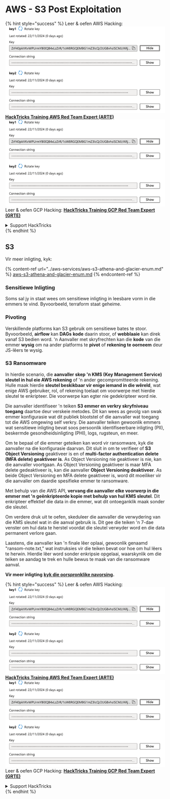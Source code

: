 # AWS - S3 Post Exploitation

{% hint style="success" %}
Leer & oefen AWS Hacking:<img src="/.gitbook/assets/image.png" alt="" data-size="line">[**HackTricks Training AWS Red Team Expert (ARTE)**](https://training.hacktricks.xyz/courses/arte)<img src="/.gitbook/assets/image.png" alt="" data-size="line">\
Leer & oefen GCP Hacking: <img src="/.gitbook/assets/image (2).png" alt="" data-size="line">[**HackTricks Training GCP Red Team Expert (GRTE)**<img src="/.gitbook/assets/image (2).png" alt="" data-size="line">](https://training.hacktricks.xyz/courses/grte)

<details>

<summary>Support HackTricks</summary>

* Kyk na die [**subskripsie planne**](https://github.com/sponsors/carlospolop)!
* **Sluit aan by die** 💬 [**Discord groep**](https://discord.gg/hRep4RUj7f) of die [**telegram groep**](https://t.me/peass) of **volg** ons op **Twitter** 🐦 [**@hacktricks\_live**](https://twitter.com/hacktricks\_live)**.**
* **Deel hacking truuks deur PRs in te dien na die** [**HackTricks**](https://github.com/carlospolop/hacktricks) en [**HackTricks Cloud**](https://github.com/carlospolop/hacktricks-cloud) github repos.

</details>
{% endhint %}

## S3

Vir meer inligting, kyk:

{% content-ref url="../aws-services/aws-s3-athena-and-glacier-enum.md" %}
[aws-s3-athena-and-glacier-enum.md](../aws-services/aws-s3-athena-and-glacier-enum.md)
{% endcontent-ref %}

### Sensitiewe Inligting

Soms sal jy in staat wees om sensitiewe inligting in leesbare vorm in die emmers te vind. Byvoorbeeld, terraform staat geheime.

### Pivoting

Verskillende platforms kan S3 gebruik om sensitiewe bates te stoor.\
Byvoorbeeld, **airflow** kan **DAGs** **kode** daarin stoor, of **webblaaie** kan direk vanaf S3 bedien word. 'n Aanvaller met skryfrechten kan die **kode** van die emmer **wysig** om na ander platforms te **pivot** of **rekening te oorneem** deur JS-lêers te wysig.

### S3 Ransomware

In hierdie scenario, die **aanvaller skep 'n KMS (Key Management Service) sleutel in hul eie AWS rekening** of 'n ander gecompromitteerde rekening. Hulle maak hierdie **sleutel beskikbaar vir enige iemand in die wêreld**, wat enige AWS gebruiker, rol, of rekening toelaat om voorwerpe met hierdie sleutel te enkripteer. Die voorwerpe kan egter nie gedekripteer word nie.

Die aanvaller identifiseer 'n teiken **S3 emmer en verkry skryfniveau toegang** daartoe deur verskeie metodes. Dit kan wees as gevolg van swak emmer konfigurasie wat dit publiek blootstel of die aanvaller wat toegang tot die AWS omgewing self verkry. Die aanvaller teiken gewoonlik emmers wat sensitiewe inligting bevat soos persoonlik identifiseerbare inligting (PII), beskermde gesondheidsinligting (PHI), logs, rugsteun, en meer.

Om te bepaal of die emmer geteiken kan word vir ransomware, kyk die aanvaller na die konfigurasie daarvan. Dit sluit in om te verifieer of **S3 Object Versioning** geaktiveer is en of **multi-factor authentication delete (MFA delete) geaktiveer is**. As Object Versioning nie geaktiveer is nie, kan die aanvaller voortgaan. As Object Versioning geaktiveer is maar MFA delete gedeaktiveer is, kan die aanvaller **Object Versioning deaktiveer**. As beide Object Versioning en MFA delete geaktiveer is, word dit moeiliker vir die aanvaller om daardie spesifieke emmer te ransomware.

Met behulp van die AWS API, **vervang die aanvaller elke voorwerp in die emmer met 'n geënkripteerde kopie met behulp van hul KMS sleutel**. Dit enkripteer effektief die data in die emmer, wat dit ontoeganklik maak sonder die sleutel.

Om verdere druk uit te oefen, skeduleer die aanvaller die verwydering van die KMS sleutel wat in die aanval gebruik is. Dit gee die teiken 'n 7-dae venster om hul data te herstel voordat die sleutel verwyder word en die data permanent verlore gaan.

Laastens, die aanvaller kan 'n finale lêer oplaai, gewoonlik genaamd "ransom-note.txt," wat instruksies vir die teiken bevat oor hoe om hul lêers te herwin. Hierdie lêer word sonder enkripsie opgelaai, waarskynlik om die teiken se aandag te trek en hulle bewus te maak van die ransomware aanval.

**Vir meer inligting** [**kyk die oorspronklike navorsing**](https://rhinosecuritylabs.com/aws/s3-ransomware-part-1-attack-vector/)**.**

{% hint style="success" %}
Leer & oefen AWS Hacking:<img src="/.gitbook/assets/image.png" alt="" data-size="line">[**HackTricks Training AWS Red Team Expert (ARTE)**](https://training.hacktricks.xyz/courses/arte)<img src="/.gitbook/assets/image.png" alt="" data-size="line">\
Leer & oefen GCP Hacking: <img src="/.gitbook/assets/image (2).png" alt="" data-size="line">[**HackTricks Training GCP Red Team Expert (GRTE)**<img src="/.gitbook/assets/image (2).png" alt="" data-size="line">](https://training.hacktricks.xyz/courses/grte)

<details>

<summary>Support HackTricks</summary>

* Kyk na die [**subskripsie planne**](https://github.com/sponsors/carlospolop)!
* **Sluit aan by die** 💬 [**Discord groep**](https://discord.gg/hRep4RUj7f) of die [**telegram groep**](https://t.me/peass) of **volg** ons op **Twitter** 🐦 [**@hacktricks\_live**](https://twitter.com/hacktricks\_live)**.**
* **Deel hacking truuks deur PRs in te dien na die** [**HackTricks**](https://github.com/carlospolop/hacktricks) en [**HackTricks Cloud**](https://github.com/carlospolop/hacktricks-cloud) github repos.

</details>
{% endhint %}
